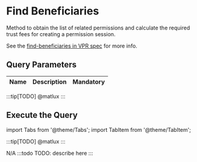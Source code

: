 # Find Beneficiaries

Method to obtain the list of related permissions and calculate the required trust fees for creating a permission session.

See the [find-beneficiaries in VPR spec](https://verana-labs.github.io/verifiable-trust-vpr-spec/#mod-perm-qry-4-find-beneficiaries) for more info.

## Query Parameters

|Name               |Description                            |Mandatory|
|-------------------|---------------------------------------|--------|

:::tip[TODO]
@matlux
:::


## Execute the Query

import Tabs from '@theme/Tabs';
import TabItem from '@theme/TabItem';

<Tabs>
  
  <TabItem value="cli" label="CLI">
  
:::tip[TODO]
@matlux
:::

  </TabItem>

  <TabItem value="api" label="API">
  N/A
  </TabItem>
  <TabItem value="indexer" label="Indexer">
  </TabItem>

  <TabItem value="frontend" label="Frontend">
    :::todo
    TODO: describe here
    :::
  </TabItem>
</Tabs>
